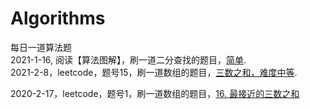 # Algorithms       
每日一道算法题      
2021-1-16, 阅读【算法图解】，刷一道二分查找的题目，[简单](https://leetcode-cn.com/problems/que-shi-de-shu-zi-lcof/).         
2021-2-8，leetcode，题号15，刷一道数组的题目，[三数之和，难度中等](https://leetcode-cn.com/problems/3sum/solution/).

2020-2-17，leetcode，题号1，刷一道数组的题目，[16. 最接近的三数之和](https://leetcode-cn.com/problems/3sum-closest/)


